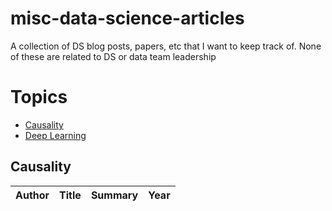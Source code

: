 # misc-data-science-articles
A collection of DS blog posts, papers, etc that I want to keep track of. None of these are related to DS or data team leadership

# Topics

- [Causality](#causality)
- [Deep Learning](#deep-learning)

## Causality
Author | Title | Summary | Year
---|---|---|---

